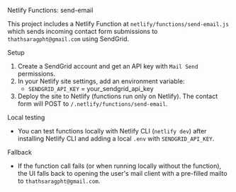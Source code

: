 Netlify Functions: send-email

This project includes a Netlify Function at `netlify/functions/send-email.js` which sends incoming contact form submissions to `thathsaragpht@gmail.com` using SendGrid.

Setup
1. Create a SendGrid account and get an API key with `Mail Send` permissions.
2. In your Netlify site settings, add an environment variable:
   - `SENDGRID_API_KEY` = your_sendgrid_api_key
3. Deploy the site to Netlify (functions run only on Netlify). The contact form will POST to `/.netlify/functions/send-email`.

Local testing
- You can test functions locally with Netlify CLI (`netlify dev`) after installing Netlify CLI and adding a local `.env` with `SENDGRID_API_KEY`.

Fallback
- If the function call fails (or when running locally without the function), the UI falls back to opening the user's mail client with a pre-filled mailto to `thathsaragpht@gmail.com`.
